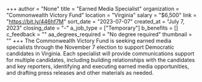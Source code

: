 +++
author = "None"
title = "Earned Media Specialist"
organization = "Commonwealth Victory Fund"
location = "Virginia"
salary = "$6,500"
link = "https://bit.ly/446hf7M"
sort_date = "2023-07-07"
created_at = "July 7, 2023"
closing_date = "-"
a_job_type = ["Temporary"]
b_benefits = []
c_feedback = ""
aa_degrees_required = "No degree required"
thumbnail = ""
+++
The Commonwealth Victory Fund is seeking earned media specialists through the November 7 election to support Democratic candidates in Virginia. Each specialist will provide communications support for multiple candidates, including building relationships with the candidates and key reporters, identifying and executing earned media opportunities, and drafting press releases and other materials as needed.